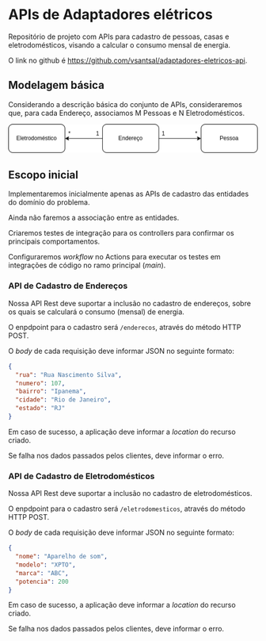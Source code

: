 # APIs de Adaptadores elétricos

Repositório de projeto com APIs para cadastro de pessoas, casas e eletrodomésticos, visando a calcular o consumo mensal de energia.

O link no github é https://github.com/vsantsal/adaptadores-eletricos-api.

## Modelagem básica

Considerando a descrição básica do conjunto de APIs, consideraremos que, para cada Endereço, associamos M Pessoas e N Eletrodomésticos.

![Diagrama de Classes](https://github.com/vsantsal/adaptadores-eletricos-api/blob/main/docs/V1_uml_aparelhos_domesticos.drawio.png)

## Escopo inicial

Implementaremos inicialmente apenas as APIs de cadastro das entidades do domínio do problema.

Ainda não faremos a associação entre as entidades.

Criaremos testes de integração para os controllers para confirmar os principais comportamentos.

Configuraremos *workflow* no Actions para executar os testes em integrações de código no ramo principal (*main*).

### API de Cadastro de Endereços

Nossa API Rest deve suportar a inclusão no cadastro de endereços, sobre os quais se calculará o consumo (mensal) de energia.

O enpdpoint para o cadastro será `/enderecos`, através do método HTTP POST.

O *body* de cada requisição deve informar JSON no seguinte formato:

```json 
{
  "rua": "Rua Nascimento Silva",
  "numero": 107,
  "bairro": "Ipanema",
  "cidade": "Rio de Janeiro",
  "estado": "RJ"
}
```

Em caso de sucesso, a aplicação deve informar a *location* do recurso criado.

Se falha nos dados passados pelos clientes, deve informar o erro.

### API de Cadastro de Eletrodomésticos

Nossa API Rest deve suportar a inclusão no cadastro de eletrodomésticos.

O enpdpoint para o cadastro será `/eletrodomesticos`, através do método HTTP POST.

O *body* de cada requisição deve informar JSON no seguinte formato:

```json 
{
  "nome": "Aparelho de som",
  "modelo": "XPTO",
  "marca": "ABC",
  "potencia": 200
}
```

Em caso de sucesso, a aplicação deve informar a *location* do recurso criado.

Se falha nos dados passados pelos clientes, deve informar o erro.
